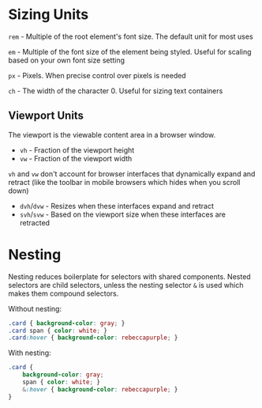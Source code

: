 # Sizing Units
`rem` - Multiple of the root element's font size. The default unit for most uses

`em` - Multiple of the font size of the element being styled. Useful for scaling based on your own font size setting

`px` - Pixels. When precise control over pixels is needed

`ch` - The width of the character 0. Useful for sizing text containers

## Viewport Units
The viewport is the viewable content area in a browser window.
- `vh` - Fraction of the viewport height
- `vw` - Fraction of the viewport width

`vh` and `vw` don't account for browser interfaces that dynamically expand and retract (like the toolbar in mobile browsers which hides when you scroll down)
- `dvh`/`dvw` - Resizes when these interfaces expand and retract
- `svh`/`svw` - Based on the viewport size when these interfaces are retracted

# Nesting
Nesting reduces boilerplate for selectors with shared components. Nested selectors are child selectors, unless the nesting selector `&` is used which makes them compound selectors.

Without nesting:
```css
.card { background-color: gray; }
.card span { color: white; }
.card:hover { background-color: rebeccapurple; }
```

With nesting:
```css
.card {
    background-color: gray;
    span { color: white; }
    &:hover { background-color: rebeccapurple; }
}
```
